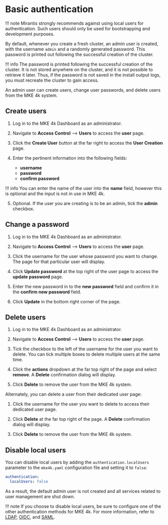 # Basic authentication

!!! note
    Mirantis strongly recommends against using local users for authentication. Such
    users should only be used for bootstrapping and development purposes.

By default, whenever you create a fresh cluster, an admin user is created,
with the username `admin` and a randomly generated password.
This password is printed out following the successful creation of the cluster.

!!! info
    The password is printed following the successful creation of the cluster.
    It is not stored anywhere on the cluster, and it is not possible to retrieve it
    later. Thus, if the password is not saved in the install output logs, you must recreate the cluster to gain access.

An admin user can create users, change user passwords, and delete users from
the MKE 4k system.

## Create users

1. Log in to the MKE 4k Dashboard as an administrator.

2. Navigate to **Access Control** --> **Users** to access the **user** page.

3. Click the **Create User** button at the far right to access the **User Creation** page.

4. Enter the pertinent information into the following fields:

   * **username**
   * **password**
   * **confirm password**

!!! info
    You can enter the name of the user into the **name** field, however this is
       optional and the input is not in use in MKE 4k.

5. Optional. If the user you are creating is to be an admin, tick the
   **admin** checkbox.

## Change a password

1. Log in to the MKE 4k Dashboard as an administrator.

2. Navigate to **Access Control** --> **Users** to access the **user** page.

3. Click the username for the user whose password you want to change. The
   page for that particular user will display.

4. Click **Update password** at the top right of the user page to access the
   **update password** page.

5. Enter the new password in to the **new password** field and confirm it in
   the **confirm new password** field.

6. Click **Update** in the bottom right corner of the page.

## Delete users

1. Log in to the MKE 4k Dashboard as an administrator.

2. Navigate to **Access Control** --> **Users** to access the **user** page.

3. Tick the checkbox to the left of the username for the user you want to
   delete. You can tick multiple boxes to delete multiple users at the same time.

4. Click the **actions** dropdown at the far top right of the page and select
   **remove**. A **Delete** confirmation dialog will display.

5. Click **Delete** to remove the user from the MKE 4k system.

Alternately, you can delete a user from their dedicated user page:

1.  Click the username for the user you want to delete to access their dedicated
user page.

2. Click **Delete** at the far top right of the page. A **Delete** confirmation
   dialog will display.

3. Click **Delete** to remove the user from the MKE 4k system.

## Disable local users

You can disable local users by adding the ``authentication.localUsers``
parameter to the ``mke4k.yaml`` configuration file and setting it to ``false``:

```yaml
authentication:
  localUsers: false
```
As a result, the default admin user is not created and all services related to
user management are shut down.

!!! note
    If you choose to disable local users, be sure to configure one of the other
    authentication methods for MKE 4k. For more information, refer
    to [LDAP](../ldap), [OIDC](../oidc), and [SAML](../saml).